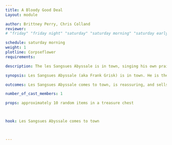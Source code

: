 ```yaml
---
title: A Bloody Good Deal
Layout: module

author: Brittney Perry, Chris Colland
reviewer: 
# "friday" "friday night" "saturday" "saturday morning" "saturday early afternoon" "saturday early evening" "saturday night" "reaction" "tavern setup" "townsfolk" "randoms"

schedule: saturday morning
weight: 1
plotline: Corpseflower
requirements: 

description: The les Sangsues Abyssale is in town, singing his own praises and trying to sell his dubious wares.

synopsis: Les Sangsues Abyssale (aka Frank Grisk) is in town. He is there to see how people like his wine, assure them that it is perfectly safe if questioned, to get adventurers to buy wine shares, toot his own horn on how good he is at making wine, how good of a mage he is and how his charms are perfect, etc. He has with him several 'charms', bobbles, trinkets, and 'potions'. None of these items actually have any effect. He is a smarmy car salesman out to make a buck.

outcomes: Les Sangsues Abyssale comes to town, is reassuring, and sells his wares

number_of_cast_members: 1

props: approximately 10 random items in a treasure chest



hook: Les Sangsues Abyssale comes to town



---
```

